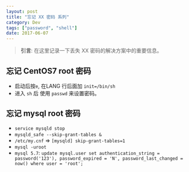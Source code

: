 ```yaml
---
layout: post
title: "忘记 XX 密码 系列"
category: Dev
tags: ["password", "shell"]
date: 2017-06-07
---
```


>**引言**:
在这里记录一下丢失 XX 密码的解决方案中的重要信息。

## 忘记 CentOS7 root 密码
- 启动后按`e`, 在LANG 行后面加 `init=/bin/sh`
- 进入 `sh` 后 使用 `passwd` 来设置密码。

## 忘记 mysql root 密码
- `service mysqld stop`
- `mysqld_safe --skip-grant-tables &`
- `/etc/my.cnf` => `[mysqld] skip-grant-tables=1`
- `mysql -uroot`
- `mysql 5.7`: `update mysql.user set authentication_string = password('123'), password_expired = 'N', password_last_changed = now() where user = 'root';`


